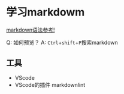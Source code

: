 # 学习markdowm

[markdown语法参考!](https://guides.github.com/features/mastering-markdown/)

Q: 如何预览？
A: `Ctrl`+`shift`+`P`搜索markdown

## 工具

* VScode
* VScode的插件 markdownlint
